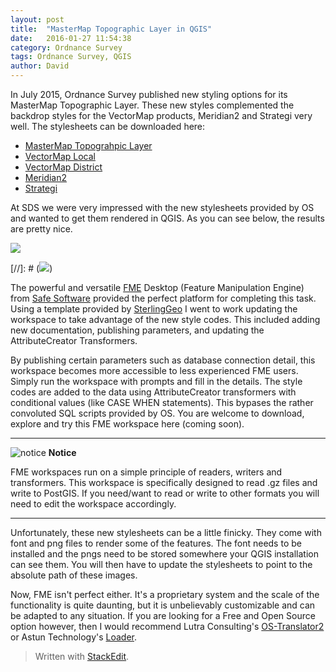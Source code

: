 ```yaml
---
layout: post
title:  "MasterMap Topographic Layer in QGIS"
date:   2016-01-27 11:54:38
category: Ordnance Survey
tags: Ordnance Survey, QGIS
author: David
---
```


In July 2015, Ordnance Survey published new styling options for its MasterMap Topographic Layer. These new styles complemented the backdrop styles for the VectorMap products, Meridian2 and Strategi very well. The stylesheets can be downloaded here:

* [MasterMap Topograhpic Layer][OsmmTopo]
* [VectorMap Local][vml]
* [VectorMap District][vmd]
* [Meridian2]
* [Strategi]

At SDS we were very impressed with the new stylesheets provided by OS and wanted to get them rendered in QGIS. As you can see below, the results are pretty nice.

<img src="https://s3-eu-west-1.amazonaws.com/shbcdatastore/MasterMapTopoStyleExample.png" class="img-responsive">

[//]: # (![](https://s3-eu-west-1.amazonaws.com/shbcdatastore/MasterMapTopoStyleExample.png))

The powerful and versatile [FME] Desktop (Feature Manipulation Engine) from [Safe Software] provided the perfect platform for completing this task. Using a template provided by [SterlingGeo] I went to work updating the workspace to take advantage of the new style codes.  This included adding new documentation, publishing parameters, and updating the AttributeCreator Transformers.

By publishing certain parameters such as database connection detail,  this workspace becomes more accessible to less experienced FME users. Simply run the workspace with prompts and fill in the details. The style codes are added to the data using AttributeCreator transformers with conditional values (like CASE WHEN statements). This bypases the rather convoluted SQL scripts provided by OS. You are welcome to download, explore and try this FME workspace here (coming soon). 

----------------------- ------------------------------------
![notice](https://s3-eu-west-1.amazonaws.com/shbcdatastore/Imbox_notice.png) **Notice**

FME workspaces run on a simple principle of readers, writers and transformers. This workspace is specifically designed to read .gz files and write to PostGIS. If you need/want to read or write to other formats you will need to edit the workspace accordingly. 

----------------------------------------------------------------

Unfortunately, these new stylesheets can be a little finicky. They come with font and png files to render some of the features. The font needs to be installed and the pngs need to be stored somewhere your QGIS installation can see them. You will then have to update the stylesheets to point to the absolute path of these images.

Now, FME isn't perfect either. It's a proprietary system and the scale of the functionality is quite daunting, but it is unbelievably customizable and can be adapted to any situation. If you are looking for a Free and Open Source option however, then I would recommend Lutra Consulting's [OS-Translator2] or Astun Technology's [Loader]. 

> Written with [StackEdit](https://stackedit.io/).

[OS-Translator2]: http://www.lutraconsulting.co.uk/products/ostranslator-ii/
[Loader]: https://github.com/AstunTechnology/Loader

[OsmmTopo]: https://github.com/OrdnanceSurvey/OSMM-Topography-Layer-stylesheets
[vml]: https://github.com/OrdnanceSurvey/OS-VectorMap-Local-stylesheets
[vmd]: https://github.com/OrdnanceSurvey/OS-VectorMap-District-stylesheets
[Meridian2]: https://github.com/OrdnanceSurvey/Meridian2-stylesheets
[Strategi]: https://github.com/OrdnanceSurvey/Strategi-stylesheets

[SterlingGeo]: http://www.sterlinggeo.com/fme-desktop.html
[Safe Software]: http://www.safe.com/
[FME]: http://www.safe.com/fme/fme-desktop/index_a.php?utm_expid=104599522-5.6ohgqbwfQxqX1uiFeVryMw.1&utm_referrer=http%3A%2F%2Fwww.safe.com%2Fhow-it-works%2F
[notice]: https://s3-eu-west-1.amazonaws.com/shbcdatastore/Imbox_notice.png
